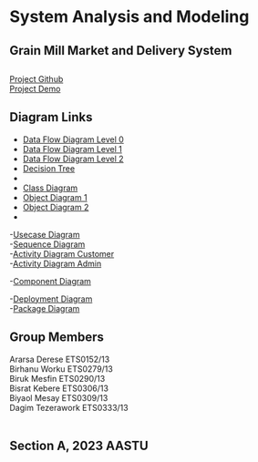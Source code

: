 # System Analysis and Modeling
## Grain Mill Market and Delivery System

## 

[Project Github](https://github.com/BisRyy/GM/edit/master/SAM) <br>
[Project Demo](https://gm.bisry.me) <br>

## Diagram Links

- [Data Flow Diagram Level 0](https://lucid.app/lucidchart/1956ae23-175f-4ad4-b9c7-d4899188b143/edit?viewport_loc=100%2C203%2C1480%2C705%2C0_0&invitationId=inv_5cea834f-ff59-446e-a02f-3c7bf5028005)<br>
- [Data Flow Diagram Level 1](https://lucid.app/lucidchart/4d0166a9-a44c-40eb-a811-8c05a7c8c04b/edit?viewport_loc=-324%2C308%2C2446%2C1166%2C0_0&invitationId=inv_1955b6ae-ee67-4ecc-9da0-890fdf5a3fc9)<br>
- [Data Flow Diagram Level 2](https://lucid.app/lucidchart/2ea61839-41d6-4fbd-beae-f6c3d1bde8d2/edit?viewport_loc=-150%2C231%2C2445%2C1165%2C0_0&invitationId=inv_463b57ed-d8ca-47d9-b33f-3758a77bc27e)<br>
- [Decision Tree](https://viewer.diagrams.net/?tags=%7B%7D&highlight=0000ff&edit=_blank&layers=1&nav=1&title=Untitled%20Diagram.drawio#R7V1td5s2FP41%2BWgfkHj9mDhJ1522y5m3bt03YhRMg5EPxk28Xz%2FJFhgkbGMMQl5xzqktAQLufe6rrtQbOFm8f0i85fwz9lF0AzT%2F%2FQbe3wD60cgX7dnsegzX2HUESejvuvR9xzT8F7FOdl2wDn20Kp2YYhyl4bLcOcNxjGZpqc9LEvxWPu0FR%2BW7Lr0ACR3TmReJvX%2BFfjpnvbqm7Q%2F8gsJgzm7tmOzAszd7DRK8jtn9Yhyj3ZGFlw3DTl3NPR%2B%2FFbrgww2cJBinu1%2BL9wmKKFkziu2uezxwNH%2FkBMVpnQss4LhQd5yZ9uLZ0AIjNsIPL1ozMtzOZuRVUtL5CQf00vgGWN5ieQPv4ucV%2FWKvkm4yyr3NwxRNl96Mtt8IOshJ83QRkZZOfm5Jg3zWyklAG5H3jKK7nH4THOGEHNpSkJyaJvg1ZwY9%2FwXH6aO3CCOKsa8o8b3YY90MUDqh6Z0XhUFMGjNCFpTkj1ykU%2FbiKEnRe6GL0e0DwguUJhtyCjtqZThl8M64%2F1bASsbmeQEmFuvzGDyDfOQ9n8gPxqqabAMC2wiTopTSbOlRhgX0946BH%2BPsGLlN8fDPyUcIy3zUrT4ZCWsx8ncUhISIXhrigZlFZjqOSsw0BGZ%2BQW8CY%2FaU18osOUV3L0lvqZ3j%2Bh5D%2BoTbwbZtRnOTtFHsc1eQnsL5pFU4%2BztK0w1re%2BsUky6cpHMc4NiLPmG8zMDSDAGHuL3C62SGjtsn8l4BSg%2Bcw2QI%2BSX7fhAzI20MNQ2UccPGSFBEhOxH2SOowggb%2FQmHW1OZnYJfXlbkOXkQ5Q%2FRDFemgKuHd6IPwjgYwNU1uMDZ4AKaqZfANdJtldHl1DJBX0OqyrSnBPvrWboarFCB6bpZtkLA6dMKubX4eR%2BulpFHX%2BKBCHFCvj%2Bj1YqGSANn95w1XJU4m%2Bm5E6z9LfERZahHAlKg3aOIqBx654GvByXW0Hvlq%2Bg4fkOrwbbnECCMTjZ%2F03uPbTNrf8ufhTTu30utDWs18wtADb%2FAOd8v4JwCQ2WnQBd9zi94QGQVIoEiiHQvRKTigLQGHdmNjkTvYVpEMml%2BY7emv%2FdX0cZlMIYijJ8%2FPnixMXp%2BxOD2hzP95%2Fuvs7tRZo3PwbKV4TdXsJ3F9Ptz2P1t2xibxv7PrnYasxF378%2FGaFlM7EFv15SShkJiqyIk5%2Bt7HbhlGekuMSGIiKuDsQ3yP9ibhIDB2e5aRLqWkCwOPiki4MzsHRERyEEzdzwkyAjgZjNMQ6JYDA5%2FI6nQr1AqzpwwqZAKiUJhmGZZKGBnQnHMzA7p1IOoPCPtpmk95lOPhhrD9EdjrtpQOaaKPp7AGtG%2BVDLmsA7P1XalDm9qL9rT%2FY1TlgW2mRVcy%2Fqa6v6snsoqowbyaNi9sKDXxeCbK8yCulwDUZEqvQhsrToax0FaC2zVL23VdDZqp3LkoM42uIkfrSHqIDczCE3JqBPzocNcYCvmS%2BpcYDVvxZKMIUVRCsYaBFVN0xoSdGSWkrqSNIXDC4zd1HJzLoDs0E4XY7sh56FyJvBCMTMvFjOZUuaW8x6Npcw1%2Bk2gZO5wQcqevM0CsbtVixoFywnvowXTzykyE%2FRt%2BYG4HqCcebiMZH6YoNl2EQE5ilZpO1QU0tb9k1GM%2F1WBnLCMCPZOLDF%2BbRNzLdDMOeQn9EYzKK6buyNmeluRr32MX455EXJoNsoJwohmGb0TTTQEUzRbJ4hCTRHx1B3lqCY6qX%2FGu6Be117Jvw9%2FiIH74LM291nbroI66hSddFozTVPfaXW4Oiijs7o%2BMSlGbq8VPuV1MKbb0IOF9rFhLcmZN0NUY%2FkK6V0ajfYNwnk0b3NGFZX8xE194QTnCqfBVSmCCwPKTeUFdWpNrKMy1TgtznsdvF3sWjjFAGqwltdvLY2aAmlYV2QtbT5ubmofLbdnoauabh8s4v%2FJItYWwLNzrNAuV8tDeWX7%2FERGYwF0uVll6S6pmMJRLrLmJ3v6j6wNcQpdsSSOoVw2wqzasIajUrNiF1vhahfLbtv%2FkFTtwsmc3bjGih9Ico2V2XJB35XArnWrKwd2utYW7sSRZAOvaneUVoAHVAaeWRN4tRMgcoAHjZZwZ%2Bju2NDc%2FOOUp9Clo7BqEUIrKNRdWIogxq5rnoIibT2hJCRvRWvwesCnXbFz02XZczn4bAueuumO3cLHKVepyIanJc6G%2FgzWue5CXcWUJL%2BnUXMlyS3msYFk2IGfEXZZGdi16T7dbkv5wX5dQksMge%2FDIEw9euWdF78e35dRTuYAHKJ2b5kDSwzh1CObYypHNjG1N0mQH1KBmHiJ3zvJdN4K9E8yMa83maPZa%2B%2BkEgxm%2F6QSt4tRC13moUxCfyQTMwJqkYyfDVSAZJ2Fr0onUequS1AsaWxxRVygGk1nT1IfH1ayE5e5R8pK8Yj3cnuXYluM8tUwqyOgK0erzkJTpTWeU1fjqTVf4bjuGMBqCJ2r5qrGkq3boIg1QugpazKwlRFWWdVSUf1SgOiB0pWuwAXqpttqb29UGzWXqQJbKjf0Iiv2nOlv%2F4e6zo0kbnQ2n9fOLi8n6ZlZYUVU54jfSd3lk8B1FacwktPd7neVlHU6m8WQBA1LrQ1%2B7LaQ4XBpE0fyPIPTmTMnCxi2UsCwQEvAsLK1cX0Bo7NiOFnAUCvzYFgtAcOwegZGZ%2BVqsoBR14eWVNcD3HaAwQ8kHRhq7BV3ATDUitx1syVg8ANJB0bVdm7XBIwsoaoIMGBLlgT27Hpee7iazforAgtXbwkXbs8eRjbHJy3HJ2OZZ%2B38ce1IV05SyRUzB19REr7QJ5iGQeyl26VYHL%2FKzOlhmiQHf2%2FTJK4YWU%2FwYhmhlK5cm3pR%2F1TjCxAUIFrFHmHqoY2vdVGAbmJQpiDd%2BMI9Beh2sgJNu10Ty5KE%2F7L%2FoL5nEvIVaQqQsKIiTTE9x9cbKEA0sTatSl7Z1tZqQZCvI1WAmifL1hQjIV%2FG1iUJSTPBOC266OSV5p%2Bxj%2BgZ%2FwE%3D)<br>
-
- [Class Diagram](https://lucid.app/lucidchart/7f32d0d0-b5af-47a5-959d-3dee5753e097/edit?viewport_loc=-762%2C-114%2C3330%2C1587%2C0_0&invitationId=inv_0ce0d384-8484-4318-a0aa-298d08936cda)<br>
- [Object Diagram 1](https://lucid.app/lucidchart/9401afab-006e-4861-a24a-7c618829b83e/edit?viewport_loc=-212%2C-170%2C2220%2C1058%2C0_0&invitationId=inv_285debe9-61a0-4aca-bd20-78032b2fe0f5)<br>
- [Object Diagram 2](https://lucid.app/lucidchart/2ec28773-6fca-4646-8554-f8a391686a83/edit?viewport_loc=-488%2C10%2C2220%2C1058%2C0_0&invitationId=inv_83848749-5da5-42a2-b833-b9b9d5e82dea)<br>
-
-[Usecase Diagram]()<br>
-[Sequence Diagram](https://lucid.app/lucidchart/5ca6a3a6-e43f-40eb-8c87-94d4288b0ba7/edit?viewport_loc=225%2C-254%2C3208%2C1529%2C0_0&invitationId=inv_5dd1594f-f690-4dcd-bbf9-07489dcb9897)<br>
-[Activity Diagram Customer](https://lucid.app/lucidchart/09bb67dc-644f-4d24-9a84-498e45e9269d/edit?viewport_loc=-736%2C-50%2C2770%2C1320%2C0_0&invitationId=inv_db7dece7-ce22-449c-b34d-427716a61eed)<br>
-[Activity Diagram Admin](https://lucid.app/lucidchart/d2a4253a-df5c-4b15-b8c6-71ea5ca3aaf0/edit?viewport_loc=-774%2C-186%2C2455%2C1170%2C0_0&invitationId=inv_f92f3d87-44be-4f74-a75f-60ac130f2de0)<br>

-[Component Diagram](https://viewer.diagrams.net/?tags=%7B%7D&target=blank&highlight=0000ff&edit=_blank&layers=1&nav=1&title=UML%20Component%20Diagram.drawio#R7V1Zk5s6Fv41fmwXArE99pLkpqZz0zM9k7n3kbZpmwk2DuBe8utHYMQiyc0Bg8BLV6ViZCxjnf3onE8T7Xb19iV0Nstvwdz1J6oyf5todxNVRbapkP%2BSkffdCLbxbmARevPspmLg0fvtZoPZ5xZbb%2B5GlRvjIPBjb1MdnAXrtTuLK2NOGAav1dueA7%2F6rRtn4XIDjzPH50f%2F683j5W7U0pVi%2FA%2FXWyzpNyMle2fl0JuzgWjpzIPX0pD2aaLdhkEQ716t3m5dP1k8ui67z33e827%2BYKG7jiEfUD7%2F%2BXqvOz%2FuVn%2F%2F9ct8WD7cPHlXqmbu5nlx%2FG32kyeq4aw2E%2B3GJ%2FPeVK%2Bi7VP0HsXuKh9eVG6iV%2BnNTyF5lY48xkHoZssQv9O1jV69le%2BsydXNc7COH7N3MLl2fG%2BxJq9n5Me5IRl4ccPYI2S5zt6Ig%2BTrZkvPn98778E2WYIodmY%2F6dXNMgi932RaxydvoeTZYyeMMw7DSuWOx%2BSTZDgZDd2I3PNA1xUxQ9%2Bct8qN904UZwOzwPedTeQ9pT8jGVk54cJb3wRxHKyyoWW8og%2FEUzAjavJj3bfSUEbRL26wcuPwndySvYutjLsy8TKyy9eCV1U7G1tW%2BTSTkUw%2BFvnUBQuRFxkXNeIoS8BRMMojOOU%2FpG4bYkRxGPx0bwM%2FIF96tw52D%2Bf5PjMkELuPBauellQ1Amln9kc6u550LenVSFK7FkwB5cFktMBkfKuSJ6OqylMVqQKq4t6oSmcWqfj1U7RJV0PhhrTrr%2BsXsjpB9gxlJijJDaW%2F7z6nBmLjzLz14j69SlW5mB86FzcbTKcBKYEElGBV49LZJC9XwXybjN38z43jd%2Bp7IIWO5F4HbrBKOSuAuRnx3GvwS0aXMXR9J%2FZeqr6TaB2z73sIPPLA%2BZddaVXZYY1U8PwcuTFHh%2Fyp25NGUwGkKXF9GGzXc3feUJk0X%2F4rJF6Rso0QsLDaFwtrql6%2FTmQe4p67Vfua2o2deUZCuyEQ%2Fk3CHulP0G8m%2Bl3yqWiz8%2FKfvbdk%2BXe63imMPKttnjKlf%2BM7T67%2FEERe7AVCe3XP3LDTU8%2Fkp%2Fyx11%2FrymZoaoXKmsFR2eKJbPVGY1FMwNJ4Pb9OwquCWHulA%2BghkBk%2Fe8mTph9KyXVDjP8inYxhDHJvxksqZ0vm7rOzzUKXZvRy55VYkKfWgeoNV2VZs6cmQ8Mo2IYzN%2FtYOZZjZjJqZyLe8MKNuZk605c6gEcO1pfNBQkx8ZA2tL7UAdHQKcrSjpMhHLTj1A%2FvtLuWzwNpCgiTLjawqeiqjPM3sBE0RFHTEQou%2Bb7w%2Fa9swvTi7%2BRiqtPLu7fym3fvLXV0vRgbWI6ZJY80VUp%2FiLWVlsa%2F29QCq7o9tYs%2FXcNNvqVv60yXemTWWR2ZdVbNZlHfx4p1r6CmqUmqKIKXJM21GyuJejl9ae2Em1EtVSL1L%2B50t6VOrlUD6j7nMW2VCSZdpA4Y3xqxSRyoXCN2Ijbbukd0i4n6T1bkWWGJbLt0%2FOdbL5z5bg3zql0wL5LGvNYYmFfrint1vTpRHihKMjyqbZyI1%2FTmxTkjktclPiRXBRsmF7VcWBsLqXbnEc4eLUnTd5Q%2FkN6O0bBSw7F9eziKzfMVWTy6MyVUO0EYL4NFsCZxTpDwTUrdNJmecYSzjYMqO86daJl%2Bnt8iLKutnKGDjbvmGHIvY%2FSfcKqSGxG31G5Lca1%2Brt61CyDpRPdPQvfX1gvd%2BddEczw7s3MIxZuXD7BiTIlc8sizkUr1QG%2FpMiTfszk2h3xYN5v1VIgWwLilRjHr5xqBt63RpesomG4upNw6DZ3UVgHphWPw8tp7bDlT1Ke9qAIdS%2FbagOzgnjbxaHoMkLM0RkY8SHx1NlsPjVWpabOqdNhNBuvk3J2Rui1MWqRtfoWt7QNGvTLdlTzmG8pd0dgc1NDuClZOJCnV3uLlTFFr8bBijsri5c9zifl7ivnVgWN%2BfEnltUjlpTVfSmkHumUlGZvWq5u35xQfviSAjisB1Bkfsq5VOz6U6mmhk6seGCnPsYVh3Xjv3Dyj4Cm1EU917r2za6QP7bwjQPb1xJ13yhP1zjvqvMTusPoqRWTNO%2B8u%2FvItYVD3KXJDQk2OOwZsM9ZPpM0Y0GVsCbSC1l8rnQLYgjiDLuNcwMBdxiKFLqJdXmTWPe0QIEN1Zm3GOTu3FUkk6AzMi3IqMtkfWUVpNrbPmGsyviUC9ZGHM5L%2B4pxnm%2FUXS6ZAg1yZuL%2FYnrDtxVqTRTLAizSG9mKmeqnHEgKrIbBC7nSWkoHhbj32JgtX3nyeEpSRGFY%2B8vuqoqT2Sme2j5lPOcot%2FEeAtryLCWpmgkRURbo5FSST9f4IK5I0EdgFE0PAEDGut%2FGSLCMheip0R2C24D06Q1JNFcWJMg0XHD1kGMNlVp09TZblwkKn7ogtV2NCcwgc6lSg5qypKdozy8Woh7yYjAb8FnKhs3HJVGQWhPqlvySiJaMfsvliGdW9tytTwFqSGyIhXc9nU1%2FWlaPExB3qoEVneb9mr8LQfJFYRSsATpMrCwYE5uEodx4%2BJll9u5oB7fnP9cloNiQaujOXuA%2BQegRmHnvcDPgAxLYUz2nXj64Tzpbk9ac1WS4ekXZ8AZwCT7UMuP4QyNc%2BcQ0VONjq%2FvjN3G9cuo7fpOEaqibA8z2i%2BK25sqqHY5XrVUBK%2Fht4FV1XndHGd2Wq6Oak0vyu2pOP2t%2BTiwc39Mg6JVaylQ2qdz0oOQGuB7QWolz3KmAFvRsdwBYxtcUnYbxkIDxJZ%2FrEGmfwoI4teLABevdsxXwkIqka5OcrWlFiypRC21Mbo6IC1WiJnMDV1MnGZAHEsUOI7Mgss2apAJG95L4akpmF9BZ43lI7LrvFY63DD7oiGkar6ldsNNavfWM4gt2vXEbqO6dpycNIdD2HW9HS%2FzJq5ukb98juFoyiL%2F8LoYF3MjQboM3PGyPvQB%2Btz44PTsyIL0bT8Y3dL84C8XP13dUGSZBdooFxRQM2xzUmKkcDLbmRBfNJ5jXlciOCxKYXR%2FcwR1fFg%2B7yYkiRfYeOLpEdXNEc2Ea9aw5A69S4dAzXPNsRDglbmde7BjmzUy0aMBz0VAuMoAGSJKANYeUsQ9NzBtroLFTS7almMqlGwdmPUjE4zHHmCBFmQWeHbkeG5I8ShZTw0zwMNv%2BmekChPO6Gn5JjFaMJ1xwYBrGTMeSV3fPCUuAzurAWv7CawF3prXcJQ1pkqPrZhMGLR%2FjvXwI1tE%2FEc%2BVQVk5Jai7bjBb6ORNV0xziRDj5O9%2BTu%2BNk1ZKTnsuSkCq6pyjwt7F7Hc7oVySj%2BZWdz0MLH5SpdQDlC3YEU16ZCrtv9KkhUDhaU7fnMB6AnGvge0VD7xlS8Z1SkaehNdVFNkMuBQGQKGdOwVwOqwkGEUXxVFCTJJmgkvax6XkL0%2BSspEoGCtG4ss1%2ByVTXjGouzLZrs2HJVf%2BhKTV49ZGCCY0U5ASxyGB8Bzb6BNey6DUT9R3GdnxaSdcpeyEjFgkXXa1mXBRFHUHGhbba1LM1tfZjYWudicmUtmzNtPUgFkmj7z1Ca5x7hFwn3eB7hJC2sLNMY%2BUsBNjnV4FSLMlhgZxNcM5prIPxYkWQcFJzVZDzOI5TasGIcPQX1xtZFboBIks8dZ5WF7DfGrBfTcdTq%2BWGMwvwK5qrbz9bBfjZxwWUetqgvgfxG4cgCuY3qUCrarNGhjOsD0NQG6ND8xN98rDJohG1PePDZs6IgcIEd8eZJ9J3LvcMVWxIMs4WE95rbc9QtepOpemb0ejuzjH4Yrlau1ISQJnD82jt9V0Ph4LtYxD%2BbAZbV4q%2FtozHnvrJZlj2MB4hkPNeui2Ldfc%2F%2Fx6VvPe5WGCB6v3kxe4JOpYCwJbVJWHQBB6Cq3Ib%2BIAZ7UQM6l7a9K2IdCZzi1ufT183Ud8mj35fx4D0tdCRBwx9X6cb5qryuCR8xWmm4cDtNWXSPZDNAOD2mDU7glooMbx9f2VmGGKUTh7evhBXcGGMqEBQLrw9xmo97c4LY6pg59YYUzSPPRjIEcaibQcIaPDtNiIr5oYRxwWjg5sqeHfEcFMYN9ji6wEtuOCEsaIFi%2FHZJCRVMaDp6HjQploQmqtxGLheXVckFPa3WCemv%2Fdq6HXC%2BAIM2bnRFjljsk2FEBmSxf7Xrq9nM8L58VGY6CNAhMT4YETIA010F4CQJ2midUBkeebN3y0036gQvrEOiEAPN%2FqNF2lsCN9YP9lKso9JVr%2BZSjkIsPnfeQ76QJo2BLy9OHJHgPCNdVFgKUL4%2Fh7OjyPTkvPpmN04HRAV9QnsXdD9AuzNrgzg%2FJ9jSrU01lEjgw%2FF%2BgXj6yCPA15uaAI9jguwdxP2lZIobCzlYwP2xjRzeRFzAV1HIpLnAeydV7yOTWTHZpkNQDrkkvJqSmY2hSmAsJKZ8zLk4h0eBbB3A%2FeLyki9%2B0X3eEei608E2FtXAHmrAZQ5Yot5h9bmugIQ9BEsFBK0SUteKECGoFNPdVrpy0A1OqxNe5CUUFRXoKFozosj0YVsDNkewoRlZku2NgREWbJhFtsoBdpcMhaYxZy3LzCLDShfsOMpwCzqR3IawaGG4RAct1zWATZgXLkPhO0piy6M7KlVahtETBAGtwqCqSUbBnSahsEc2i6gi11oYRfQSdkFBMiTjSCyEiSa5AZWqNuyofqjNfSyJfzYDra1uV3YSkBkBcU8zfXRiKyqrRZbBrZVYUmkVC2swpzoA0dEZQtvZJtXOVnUppw1Fi5gyMPu0bYls3SEmW4VffOtA%2Bb3a3hgJFCsAtzKAUOivWsOOJAGDDNNf%2FJIhI1nkpbSVjtRY7iT7ndyu0Xsbd4Cz%2B5k0xbL4fZsTxaaF74lB8XgzTfv5Ndg48%2B%2FX9ZRaF6h%2BfX91T%2F%2B%2BcO1%2F7wSnCT1zVk7iwTE4us6Cb6D7FvK1CSsGldJWEu0vO6Q3VEXbMJv4yAqYsL21bzN6xSZnUVV4Y0dEglXF8G%2BkD4CY5fTZ3%2Bz%2BqnSR2Nw3zVBfJ7vBsuhD5%2BLyemzp779ZInDgO0JhQdJJQ7vOz%2B6TjhbnqVyY%2BmDhqcP70o9hMF8O0s8QkqpogO4RCTj1zaIswzl1W45r8kNSNm8pYtF38%2FbhslzqsoPz309DnKXM68d%2BY1sR5%2FNU98WEL%2BLhhUx8fn0xX8iN0wpH0VJhvfsKEWtmqAXX4hp1RtpRK1EmRz6wexnIlyuUB53nW87YVRK%2FzAVTOUpSKzi7o5ct5H1ms%2FTnYX0g3uEOEdX42EBEry1TTJB9g752eUnpUrg3Bgqb31iT7kBav4Wwk8uwyAhWxF0h85m%2BS2Yu8kd%2Fwc%3D)<br>

-[Deployment Diagram](https://lucid.app/lucidchart/364aecac-a880-46b7-a199-f282b6ddbf82/edit?viewport_loc=-1419%2C-262%2C6938%2C3306%2C0_0&invitationId=inv_aba54674-e310-4d14-a1d8-46542e464236)<br>
-[Package Diagram]()<br>

## Group Members

Ararsa Derese ETS0152/13 <br>
Birhanu Worku ETS0279/13 <br>
Biruk Mesfin  ETS0290/13 <br>
Bisrat Kebere  ETS0306/13 <br>
Biyaol Mesay  ETS0309/13  <br> 
Dagim Tezerawork ETS0333/13 <br> <br>

## Section A, 2023 AASTU
